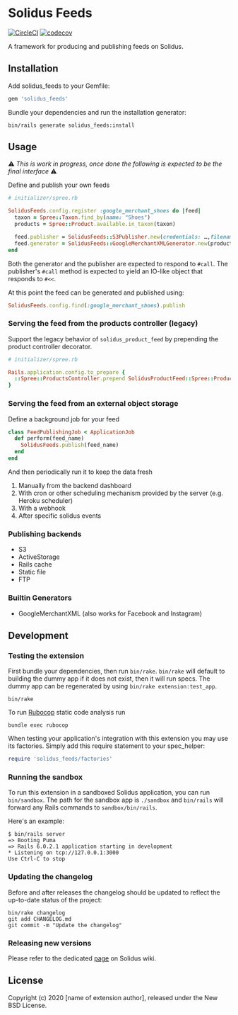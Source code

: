 # Solidus Feeds

[![CircleCI](https://circleci.com/gh/nebulab/solidus_feeds.svg?style=shield)](https://circleci.com/gh/nebulab/solidus_feeds)
[![codecov](https://codecov.io/gh/nebulab/solidus_feeds/branch/master/graph/badge.svg)](https://codecov.io/gh/nebulab/solidus_feeds)

<!-- Explain what your extension does. -->
A framework for producing and publishing feeds on Solidus.

## Installation

Add solidus_feeds to your Gemfile:

```ruby
gem 'solidus_feeds'
```

Bundle your dependencies and run the installation generator:

```shell
bin/rails generate solidus_feeds:install
```

## Usage

<!-- Explain how to use your extension once it's been installed. -->

⚠️ *This is work in progress, once done the following is expected to be the final interface* ⚠️

Define and publish your own feeds

```ruby
# initializer/spree.rb

SolidusFeeds.config.register :google_merchant_shoes do |feed|
  taxon = Spree::Taxon.find_by(name: "Shoes")
  products = Spree::Product.available.in_taxon(taxon)

  feed.publisher = SolidusFeeds::S3Publisher.new(credentials: …,filename: …)
  feed.generator = SolidusFeeds::GoogleMerchantXMLGenerator.new(products)
end
```

Both the generator and the publisher are expected to respond to `#call`.
The publisher's `#call` method is expected to yield an IO-like object that responds to `#<<`.

At this point the feed can be generated and published using:

```ruby
SolidusFeeds.config.find(:google_merchant_shoes).publish
```

### Serving the feed from the products controller (legacy)

Support the legacy behavior of `solidus_product_feed` by prepending the product controller decorator.

```ruby
# initializer/spree.rb

Rails.application.config.to_prepare {
  ::Spree::ProductsController.prepend SolidusProductFeed::Spree::ProductsControllerDecorator
}
```

### Serving the feed from an external object storage

Define a background job for your feed

```ruby
class FeedPublishingJob < ApplicationJob
  def perform(feed_name)
    SolidusFeeds.publish(feed_name)
  end
end
```

And then periodically run it to keep the data fresh

1. Manually from the backend dashboard
2. With cron or other scheduling mechanism provided by the server (e.g. Heroku scheduler)
3. With a webhook
4. After specific solidus events

### Publishing backends

- S3
- ActiveStorage
- Rails cache
- Static file
- FTP

### Builtin Generators

- GoogleMerchantXML (also works for Facebook and Instagram)

## Development

### Testing the extension

First bundle your dependencies, then run `bin/rake`. `bin/rake` will default to building the dummy
app if it does not exist, then it will run specs. The dummy app can be regenerated by using
`bin/rake extension:test_app`.

```shell
bin/rake
```

To run [Rubocop](https://github.com/bbatsov/rubocop) static code analysis run

```shell
bundle exec rubocop
```

When testing your application's integration with this extension you may use its factories.
Simply add this require statement to your spec_helper:

```ruby
require 'solidus_feeds/factories'
```

### Running the sandbox

To run this extension in a sandboxed Solidus application, you can run `bin/sandbox`. The path for
the sandbox app is `./sandbox` and `bin/rails` will forward any Rails commands to
`sandbox/bin/rails`.

Here's an example:

```
$ bin/rails server
=> Booting Puma
=> Rails 6.0.2.1 application starting in development
* Listening on tcp://127.0.0.1:3000
Use Ctrl-C to stop
```

### Updating the changelog

Before and after releases the changelog should be updated to reflect the up-to-date status of
the project:

```shell
bin/rake changelog
git add CHANGELOG.md
git commit -m "Update the changelog"
```

### Releasing new versions

Please refer to the dedicated [page](https://github.com/solidusio/solidus/wiki/How-to-release-extensions) on Solidus wiki.

## License

Copyright (c) 2020 [name of extension author], released under the New BSD License.
